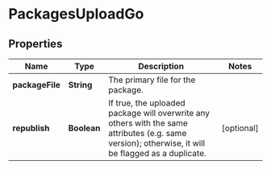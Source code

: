 
# PackagesUploadGo

## Properties
Name | Type | Description | Notes
------------ | ------------- | ------------- | -------------
**packageFile** | **String** | The primary file for the package. | 
**republish** | **Boolean** | If true, the uploaded package will overwrite any others with the same attributes (e.g. same version); otherwise, it will be flagged as a duplicate. |  [optional]



